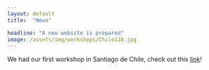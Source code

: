 ```yaml
---
layout: default
title:  "News"

headline: "A new website is prepared"
image: /assets/img/workshops/Chile128.jpg
---
```


We had our first workshop in Santiago de Chile, check out this [link](/../workshops/2014/)!
